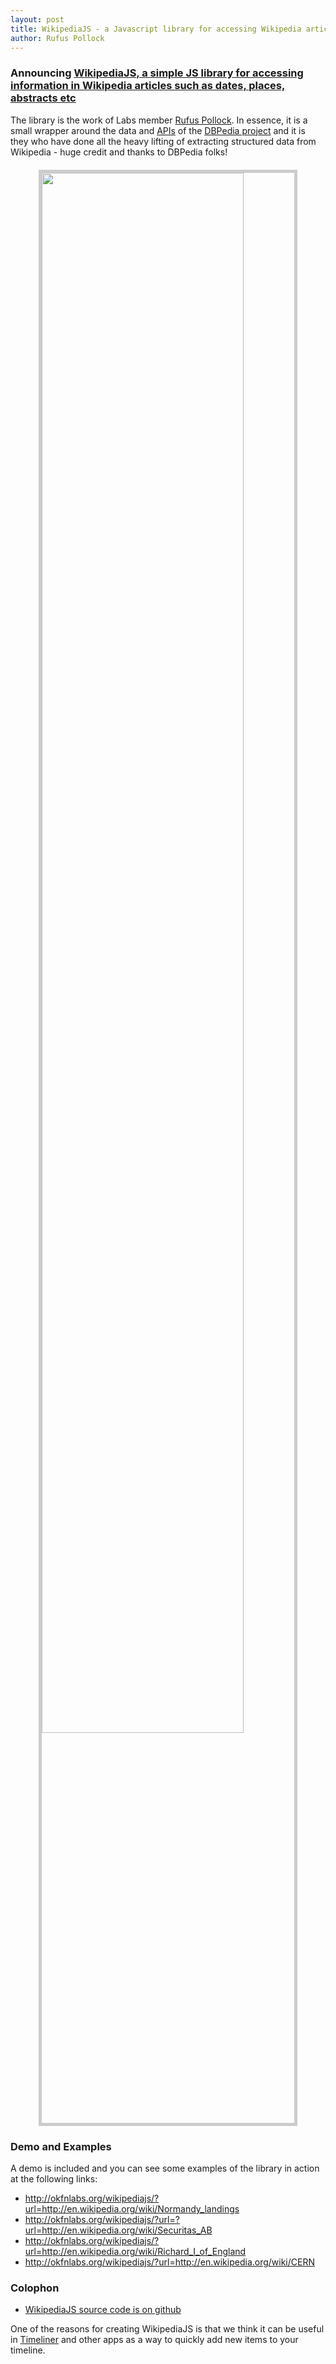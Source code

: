 ```yaml
---
layout: post
title: WikipediaJS - a Javascript library for accessing Wikipedia article information
author: Rufus Pollock
---
```


### Announcing [WikipediaJS, a simple JS library for accessing information in Wikipedia articles such as dates, places, abstracts etc][1]

[1]: http://okfnlabs.org/wikipediajs/

The library is the work of Labs member <a href="http://rufuspollock.org/">Rufus
Pollock</a>. In essence, it is a small wrapper around the data and <a
href="http://dbpedia.org/sparql/">APIs</a> of the <a
href="http://dbpedia.org/">DBPedia project</a> and it is they who have done all
the heavy lifting of extracting structured data from Wikipedia - huge credit
and thanks to DBPedia folks!

<a href="http://okfnlabs.org/wikipediajs/"><img src="http://farm9.staticflickr.com/8029/7961793920_7436dba276_c.jpg" style="display: block; margin: auto; width: 80%; border: #ccc 5px solid; margin-top: 20px; margin-bottom: 20px;" /></a>

### Demo and Examples

A demo is included and you can see some examples of the library in action at the following links:

* <http://okfnlabs.org/wikipediajs/?url=http://en.wikipedia.org/wiki/Normandy_landings>
* <http://okfnlabs.org/wikipediajs/?url=?url=http://en.wikipedia.org/wiki/Securitas_AB>
* <http://okfnlabs.org/wikipediajs/?url=http://en.wikipedia.org/wiki/Richard_I_of_England>
* <http://okfnlabs.org/wikipediajs/?url=http://en.wikipedia.org/wiki/CERN>

### Colophon

* [WikipediaJS source code is on github](https://github.com/okfn/wikipediajs)

One of the reasons for creating WikipediaJS is that we think it can be
useful in [Timeliner](http://timeliner.reclinejs.com/) and other apps as a
way to quickly add new items to your timeline.

